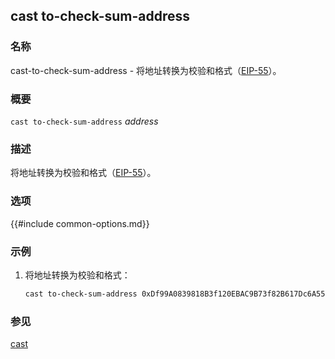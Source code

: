 ## cast to-check-sum-address

### 名称

cast-to-check-sum-address - 将地址转换为校验和格式（[EIP-55][eip55]）。

### 概要

``cast to-check-sum-address`` *address*

### 描述

将地址转换为校验和格式（[EIP-55][eip55]）。

### 选项

{{#include common-options.md}}

### 示例

1. 将地址转换为校验和格式：
    ```sh
    cast to-check-sum-address 0xDf99A0839818B3f120EBAC9B73f82B617Dc6A555
    ```

### 参见

[cast](./cast.md)

[eip55]: https://github.com/ethereum/EIPs/blob/master/EIPS/eip-55.md
